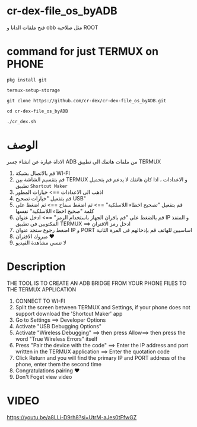 # cr-dex-file_os_byADB
فتح ملفات الداتا و obb مثل صلاحية ROOT 


# command for just TERMUX on PHONE
`pkg install git`

`termux-setup-storage`

`git clone https://github.com/cr-dex/cr-dex-file_os_byADB.git`

`cd cr-dex-file_os_byADB`

`./cr_dex.sh`


# الوصف
الاداة عبارة عن انشاء جسر ADB من ملفات هاتفك الى  تطبيق TERMUX
1.  قم بالاتصال بشبكة WI-FI
2.  قم بتقسيم الشاشة بين TERMUX و الاعدادات ، اذا كان هاتفك لا يدعم قم بتحميل تطبيق `Shortcut Maker`
3.  اذهب الى الاعدادات ==> خيارات المطور
4. قم بتفعيل "خيارات تصحيح USB"
5. قم بتفعيل "تصحيح اخطاء اللاسلكية" ==> ثم اضغط سماح ==> ثم اضغط على كلمة "صحيح اخطاء اللاسلكية" نفسها
6. قم بالضغط على "قم باقران الجهاز باستخدام الرمز" ==> ادخل عنوان IP و المنفذ المكتوبين فى تطبيق TERMUX ==> ادخل رمز الاقتران
7. اضغط رجوع ستجد عنوان IP و PORT اساسيين للهاتف قم بإدخالهم فى المرة الثانية
8. مبروك الاقتران ❤
9. لا تنسى مشاهدة الفيديو

# Description
THE TOOL IS TO CREATE AN ADB BRIDGE FROM YOUR PHONE FILES TO THE TERMUX APPLICATION
1. CONNECT TO WI-FI
2. Split the screen between TERMUX and Settings, if your phone does not support download the 'Shortcut Maker' app
3. Go to Settings ==> Developer Options
4. Activate "USB Debugging Options"
5. Activate "Wireless Debugging" ==> then press Allow==> then press the word "True Wireless Errors" itself
6. Press "Pair the device with the code" ==> Enter the IP address and port written in the TERMUX application ==> Enter the quotation code
7. Click Return and you will find the primary IP and PORT address of the phone, enter them the second time
8. Congratulations pairing ❤
9. Don't Foget view video


# VIDEO
https://youtu.be/a8LLi-D9rh8?si=UtrM-aJes0tFfwGZ
